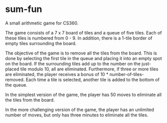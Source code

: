 # sum-fun

A small arithmetic game for CS360.

The game consists of a 7 x 7 board of tiles and a queue of five tiles. Each of these tiles is numbered from 0 - 9. In addition, there is a 1-tile border of empty tiles surrounding the board.

The objective of the game is to remove all the tiles from the board. This is done by selecting the first tile in the queue and placing it into an empty spot on the board. If the surrounding tiles add up to the number on the just-placed tile modulo 10, all are eliminated. Furthermore, if three or more tiles are eliminated, the player receives a bonus of 10 * number-of-tiles-removed. Each time a tile is selected, another tile is added to the bottom of the queue.

In the simplest version of the game, the player has 50 moves to eliminate all the tiles from the board.

In the more challenging version of the game, the player has an unlimited number of moves, but only has three minutes to eliminate all the tiles.
